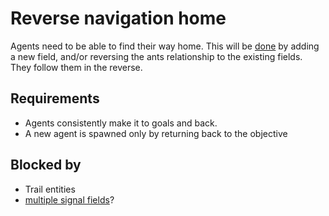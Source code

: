 
# Reverse navigation home

Agents need to be able to find their way home. This will be [done](../done.md) by adding a new field, and/or reversing the ants relationship to the existing fields. 
They follow them in the reverse.

## Requirements

- Agents consistently make it to goals and back.
- A new agent is spawned only by returning back to the objective

## Blocked by

- Trail entities
- [multiple signal fields](multiple%20signal%20fields.md)?
